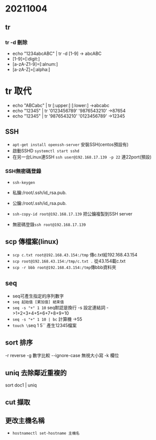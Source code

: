 # 20211004
## tr
### tr -d 刪除 
* echo "1234abcABC" | tr -d [1-9]
-> abcABC
* [1-9]=[:digit:]
* [a-zA-Z1-9]=[:alnum:]
* [a-zA-Z]=[:alpha:]

# tr 取代
* echo "ABCabc" | tr [:upper:] [:lower:]
->abcabc
* echo "12345" | tr '0123456789' '9876543210'
->87654
* echo "12345" | tr '9876543210' '0123456789'
->12345

## SSH
* `apt-get install openssh-server` 安裝SSH(centos預設有)
* 啟動SSHD `systemctl start sshd`
* 在另一台Linux連SSH `ssh user@192.168.17.139 -p 22` 連22port(預設) 

### SSH無密碼登錄
* `ssh-keygen`
* 私鑰:/root/.ssh/id_rsa.pub.
* 公鑰:/root/.ssh/id_rsa.pub.

* `ssh-copy-id root@192.168.17.139` 把公鑰複製到SSH server
* 無密碼登錄`ssh root@192.168.17.139`

## scp 傳檔案(linux)
* `scp c.txt root@192.168.43.154:/tmp` 傳c.txt給192.168.43.154
* `scp root@192.168.43.154:/tmp/c.txt .` 從43.154載c.txt
* `scp -r bbb root@192.168.43.154:/tmp`傳bbb資料夾

## seq
* seq可產生指定的序列數字
* `seq 起始值 [累加值] 結束值`
* `seq -s "+" 1 10` seq默認是換行 -s 設定連結詞
->1+2+3+4+5+6+7+8+9+10
* `seq -s "+" 1 10 | bc` 計算機
->55
* `touch \`seq 1 5\`` 產生12345檔案
## sort 排序
-r reverse
-g 數字比較
--ignore-case 無視大小寫
-k 欄位

## uniq 去除鄰近重複的
sort doc1 | uniq 

## cut 擷取

## 更改主機名稱
* `hostnamectl set-hostname 主機名`
